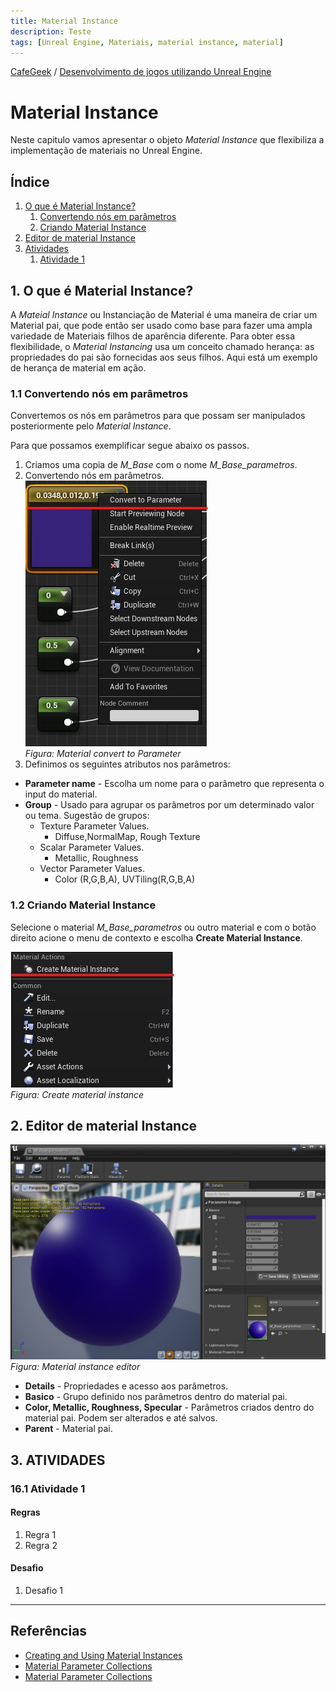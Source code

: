 ```yaml
---
title: Material Instance
description: Teste
tags: [Unreal Engine, Materiais, material instance, material]
---
```


[CafeGeek](http://CafeGeek.eti.br)  / [Desenvolvimento de jogos utilizando Unreal Engine](http://cafeGeek.eti.br/unreal_engine/index.html)

# Material Instance
Neste capitulo vamos apresentar o objeto *Material Instance* que flexibiliza a implementação de materiais no Unreal Engine.

## Índice
1. [O que é Material Instance?](#1)
    1. [Convertendo nós em parâmetros](#1.1)
    1. [Criando Material Instance](#1.2)
1. [Editor de material Instance](#2)
1. [Atividades](#3)
    1. [Atividade 1](#3.1)

<a name="1"></a>
## 1. O que é Material Instance?
A *Mateial Instance* ou Instanciação de Material é uma maneira de criar um Material pai, que pode então ser usado como base para fazer uma ampla variedade de Materiais filhos de aparência diferente. Para obter essa flexibilidade, o *Material Instancing* usa um conceito chamado herança: as propriedades do pai são fornecidas aos seus filhos. Aqui está um exemplo de herança de material em ação.

<a name="1.1"></a>
### 1.1 Convertendo nós em parâmetros
Convertemos os nós em parâmetros para que possam ser manipulados posteriormente pelo *Material Instance*.    

Para que possamos exemplificar segue abaixo os passos.

1. Criamos uma copia de *M_Base* com o nome *M_Base_parametros*.
1. Convertendo nós em parâmetros.    
  ![ue4_material_no_convert_parameter](imagens/materiais/ue4_material_no_convert_parameter.jpg)     
  *Figura: Material convert to Parameter*
1. Definimos os seguintes atributos nos parâmetros:
  - **Parameter name** - Escolha um nome para o parâmetro que representa o input do material.
  - **Group** - Usado para agrupar os parâmetros por um determinado valor ou tema.
    Sugestão de grupos:
      - Texture Parameter Values.
        - Diffuse,NormalMap, Rough Texture
      - Scalar Parameter Values.
        - Metallic, Roughness
      - Vector Parameter Values.
        - Color (R,G,B,A), UVTiling(R,G,B,A)

<a name="1.2"></a>
### 1.2 Criando Material Instance
Selecione o material *M_Base_parametros* ou outro material e com o botão direito acione o menu de contexto e escolha **Create Material Instance**.     

![ue4_material_create_material_instance](imagens/materiais/ue4_material_create_material_instance.jpg)   
  *Figura: Create material instance*

<a name="2"></a>
## 2. Editor de material Instance
![ue4_material_instance_editor](imagens/materiais/ue4_material_instance_editor.jpg)     
  *Figura: Material instance editor*

- **Details** - Propriedades e acesso aos parâmetros.
- **Basico** - Grupo definido nos parâmetros dentro do material pai.
- **Color, Metallic, Roughness, Specular** - Parâmetros criados dentro do material pai. Podem ser alterados e até salvos.
- **Parent** - Material pai.

<a name="3"></a>
## 3. ATIVIDADES
<a name="3.1"></a>
### 16.1 Atividade 1
#### Regras
1. Regra 1
1. Regra 2
#### Desafio      
1. Desafio 1

***

## Referências
- [Creating and Using Material Instances](https://docs.unrealengine.com/en-US/RenderingAndGraphics/Materials/HowTo/Instancing/index.html)
- [Material Parameter Collections](https://docs.unrealengine.com/en-US/RenderingAndGraphics/Materials/ParameterCollections/index.html)
- [Material Parameter Collections](https://www.unrealengine.com/en-US/blog/material-parameter-collections)
